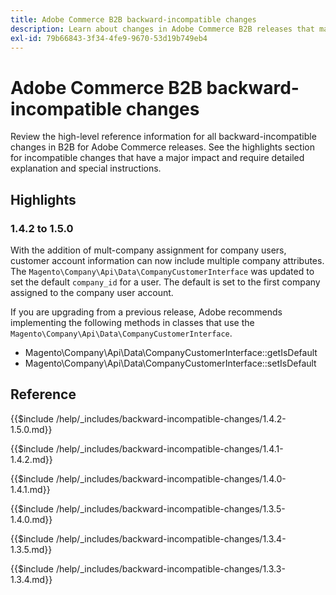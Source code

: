 ```yaml
---
title: Adobe Commerce B2B backward-incompatible changes
description: Learn about changes in Adobe Commerce B2B releases that may require you to update your custom code.
exl-id: 79b66843-3f34-4fe9-9670-53d19b749eb4
---
```

# Adobe Commerce B2B backward-incompatible changes

Review the high-level reference information for all backward-incompatible changes in B2B for Adobe Commerce releases. See the highlights section for incompatible changes that have a major impact and require detailed explanation and special instructions.

## Highlights

### 1.4.2 to 1.5.0

With the addition of mult-company assignment for company users, customer account information can now include multiple company attributes. The `Magento\Company\Api\Data\CompanyCustomerInterface` was updated to set the default `company_id` for a user. The default is set to the first company assigned to the company user account.

If you are upgrading from a previous release, Adobe recommends implementing the following methods in classes that use the `Magento\Company\Api\Data\CompanyCustomerInterface`.

- Magento\Company\Api\Data\CompanyCustomerInterface::getIsDefault
- Magento\Company\Api\Data\CompanyCustomerInterface::setIsDefault


## Reference

{{$include /help/_includes/backward-incompatible-changes/1.4.2-1.5.0.md}}

{{$include /help/_includes/backward-incompatible-changes/1.4.1-1.4.2.md}}

{{$include /help/_includes/backward-incompatible-changes/1.4.0-1.4.1.md}}

{{$include /help/_includes/backward-incompatible-changes/1.3.5-1.4.0.md}}

{{$include /help/_includes/backward-incompatible-changes/1.3.4-1.3.5.md}}

{{$include /help/_includes/backward-incompatible-changes/1.3.3-1.3.4.md}}
